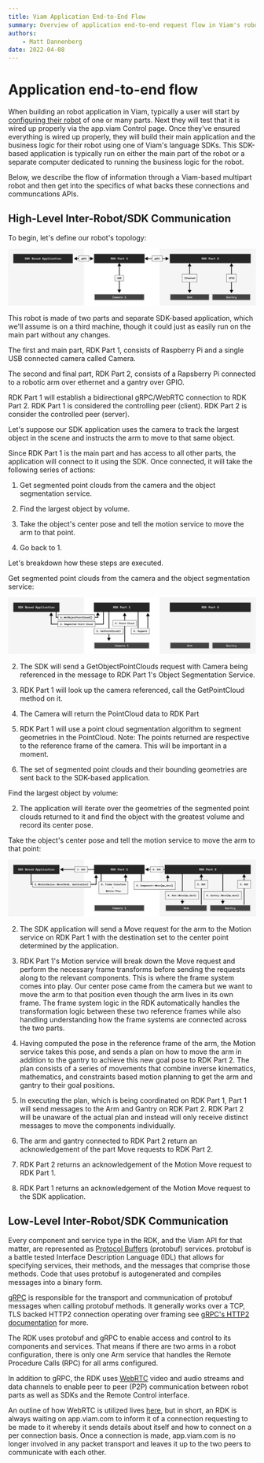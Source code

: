 ```yaml
---
title: Viam Application End-to-End Flow
summary: Overview of application end-to-end request flow in Viam's robotics architecture
authors:
    - Matt Dannenberg
date: 2022-04-08
---
```

# Application end-to-end flow
When building an robot application in Viam, typically a user will start by [configuring their robot](robo-config.md) of one or many parts.
Next they will test that it is wired up properly via the app.viam Control page. Once they've ensured everything is wired up properly, they will build their main application and the business logic for their robot using one of Viam's language SDKs.
This SDK-based application is typically run on either the main part of the robot or a separate computer dedicated to running the business logic for the robot.

Below, we describe the flow of information through a Viam-based multipart robot and then get into the specifics of what backs these connections and communcations APIs.

## High-Level Inter-Robot/SDK Communication
To begin, let's define our robot's topology:

![robot-communication-diagram](img/robot-communication-diagram.png)

This robot is made of two parts and separate SDK-based application, which we'll assume is on a third machine, though it could just as easily run on the main part without any changes.

The first and main part, RDK Part 1, consists of Raspberry Pi and a single USB connected camera called Camera.

The second and final part, RDK Part 2, consists of a Rapsberry Pi connected to a robotic arm over ethernet and a gantry over GPIO.

RDK Part 1 will establish a bidirectional gRPC/WebRTC connection to RDK Part 2.
RDK Part 1 is considered the controlling peer (client).
RDK Part 2 is consider the controlled peer (server).

Let's suppose our SDK application uses the camera to track the largest object in the scene and instructs the arm to move to that same object.

Since RDK Part 1 is the main part and has access to all other parts, the application will connect to it using the SDK. Once connected, it will take the following series of actions:

1. Get segmented point clouds from the camera and the object segmentation service.

1. Find the largest object by volume.

1. Take the object's center pose and tell the motion service to move the arm to that point.

1. Go back to 1.

Let's breakdown how these steps are executed.

Get segmented point clouds from the camera and the object segmentation service:

![getobjectpointcloud-flow](img/getobjectpointcloud-flow.png)

2. The SDK will send a GetObjectPointClouds request with Camera being referenced in the message to RDK Part 1's Object Segmentation Service.

2. RDK Part 1 will look up the camera referenced, call the GetPointCloud method on it.

2. The Camera will return the PointCloud data to RDK Part

2. RDK Part 1 will use a point cloud segmentation algorithm to segment geometries in the PointCloud. Note: The points returned are respective to the reference frame of the camera. This will be important in a moment.

2. The set of segmented point clouds and their bounding geometries are sent back to the SDK-based application.

Find the largest object by volume:

2. The application will iterate over the geometries of the segmented point clouds returned to it and find the object with the greatest volume and record its center pose.

Take the object's center pose and tell the motion service to move the arm to that point:

![motion-service-move-flow](img/motion-service-move-flow.png)

2. The SDK application will send a Move request for the arm to the Motion service on RDK Part 1 with the destination set to the center point determined by the application.

2. RDK Part 1's Motion service will break down the Move request and perform the necessary frame transforms before sending the requests along to the relevant components. This is where the frame system comes into play. Our center pose came from the camera but we want to move the arm to that position even though the arm lives in its own frame. The frame system logic in the RDK automatically handles the transformation logic between these two reference frames while also handling understanding how the frame systems are connected across the two parts.

2. Having computed the pose in the reference frame of the arm, the Motion service takes this pose, and sends a plan on how to move the arm in addition to the gantry to achieve this new goal pose to RDK Part 2. The plan consists of a series of movements that combine inverse kinematics, mathematics, and constraints based motion planning to get the arm and gantry to their goal positions.

2. In executing the plan, which is being coordinated on RDK Part 1, Part 1 will send messages to the Arm and Gantry on RDK Part 2. RDK Part 2 will be unaware of the actual plan and instead will only receive distinct messages to move the components individually.

2. The arm and gantry connected to RDK Part 2 return an acknowledgement of the part Move requests to RDK Part 2.

2. RDK Part 2 returns an acknowledgement of the Motion Move request to RDK Part 1.

2. RDK Part 1 returns an acknowledgement of the Motion Move request to the SDK application.

## Low-Level Inter-Robot/SDK Communication
Every component and service type in the RDK, and the Viam API for that matter, are represented as [Protocol Buffers](https://developers.google.com/protocol-buffers) (protobuf) services. protobuf is a battle tested Interface Description Language (IDL) that allows for specifying services, their methods, and the messages that comprise those methods. Code that uses protobuf is autogenerated and compiles messages into a binary form.

[gRPC](https://grpc.io/) is responsible for the transport and communication of protobuf messages when calling protobuf methods. It generally works over a TCP, TLS backed HTTP2 connection operating over framing see [gRPC's HTTP2 documentation](https://github.com/grpc/grpc/blob/master/doc/PROTOCOL-HTTP2.md) for more.

The RDK uses protobuf and gRPC to enable access and control to its components and services. That means if there are two arms in a robot configuration, there is only one Arm service that handles the Remote Procedure Calls (RPC) for all arms configured.

In addition to gRPC, the RDK uses [WebRTC](https://webrtcforthecurious.com/) video and audio streams and data channels to enable peer to peer (P2P) communication between robot parts as well as SDKs and the Remote Control interface.

An outline of how WebRTC is utilized lives [here](https://pkg.go.dev/go.viam.com/utils@v0.0.3/rpc#hdr-Connection), but in short, an RDK is always waiting on app.viam.com to inform it of a connection requesting to be made to it whereby it sends details about itself and how to connect on a per connection basis. Once a connection is made, app.viam.com is no longer involved in any packet transport and leaves it up to the two peers to communicate with each other.
